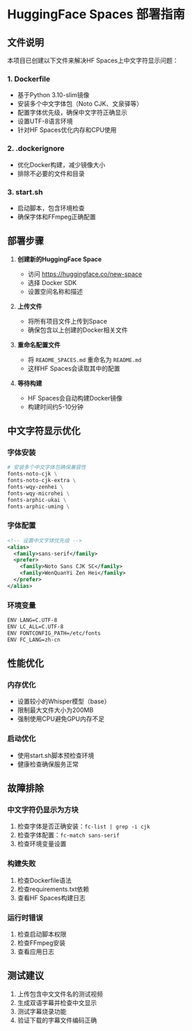 # HuggingFace Spaces 部署指南

## 文件说明

本项目已创建以下文件来解决HF Spaces上中文字符显示问题：

### 1. Dockerfile
- 基于Python 3.10-slim镜像
- 安装多个中文字体包（Noto CJK、文泉驿等）
- 配置字体优先级，确保中文字符正确显示
- 设置UTF-8语言环境
- 针对HF Spaces优化内存和CPU使用

### 2. .dockerignore
- 优化Docker构建，减少镜像大小
- 排除不必要的文件和目录

### 3. start.sh
- 启动脚本，包含环境检查
- 确保字体和FFmpeg正确配置

## 部署步骤

1. **创建新的HuggingFace Space**
   - 访问 https://huggingface.co/new-space
   - 选择 Docker SDK
   - 设置空间名称和描述

2. **上传文件**
   - 将所有项目文件上传到Space
   - 确保包含以上创建的Docker相关文件

3. **重命名配置文件**
   - 将 `README_SPACES.md` 重命名为 `README.md`
   - 这样HF Spaces会读取其中的配置

4. **等待构建**
   - HF Spaces会自动构建Docker镜像
   - 构建时间约5-10分钟

## 中文字符显示优化

### 字体安装
```dockerfile
# 安装多个中文字体包确保兼容性
fonts-noto-cjk \
fonts-noto-cjk-extra \
fonts-wqy-zenhei \
fonts-wqy-microhei \
fonts-arphic-ukai \
fonts-arphic-uming \
```

### 字体配置
```xml
<!-- 设置中文字体优先级 -->
<alias>
  <family>sans-serif</family>
  <prefer>
    <family>Noto Sans CJK SC</family>
    <family>WenQuanYi Zen Hei</family>
  </prefer>
</alias>
```

### 环境变量
```bash
ENV LANG=C.UTF-8
ENV LC_ALL=C.UTF-8
ENV FONTCONFIG_PATH=/etc/fonts
ENV FC_LANG=zh-cn
```

## 性能优化

### 内存优化
- 设置较小的Whisper模型（base）
- 限制最大文件大小为200MB
- 强制使用CPU避免GPU内存不足

### 启动优化
- 使用start.sh脚本预检查环境
- 健康检查确保服务正常

## 故障排除

### 中文字符仍显示为方块
1. 检查字体是否正确安装：`fc-list | grep -i cjk`
2. 检查字体配置：`fc-match sans-serif`
3. 检查环境变量设置

### 构建失败
1. 检查Dockerfile语法
2. 检查requirements.txt依赖
3. 查看HF Spaces构建日志

### 运行时错误
1. 检查启动脚本权限
2. 检查FFmpeg安装
3. 查看应用日志

## 测试建议

1. 上传包含中文文件名的测试视频
2. 生成双语字幕并检查中文显示
3. 测试字幕烧录功能
4. 验证下载的字幕文件编码正确